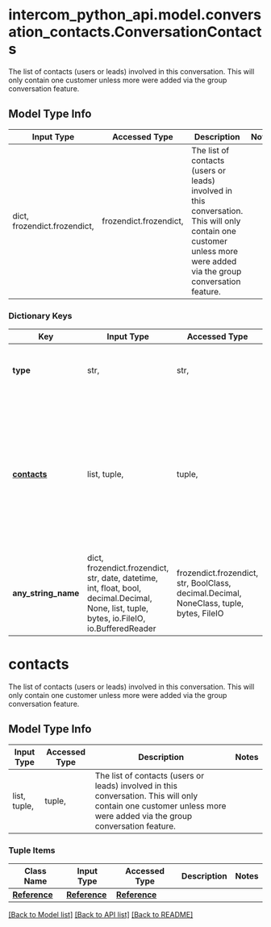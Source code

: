 # intercom_python_api.model.conversation_contacts.ConversationContacts

The list of contacts (users or leads) involved in this conversation. This will only contain one customer unless more were added via the group conversation feature.

## Model Type Info
Input Type | Accessed Type | Description | Notes
------------ | ------------- | ------------- | -------------
dict, frozendict.frozendict,  | frozendict.frozendict,  | The list of contacts (users or leads) involved in this conversation. This will only contain one customer unless more were added via the group conversation feature. | 

### Dictionary Keys
Key | Input Type | Accessed Type | Description | Notes
------------ | ------------- | ------------- | ------------- | -------------
**type** | str,  | str,  |  | [optional] must be one of ["contact.list", ] 
**[contacts](#contacts)** | list, tuple,  | tuple,  | The list of contacts (users or leads) involved in this conversation. This will only contain one customer unless more were added via the group conversation feature. | [optional] 
**any_string_name** | dict, frozendict.frozendict, str, date, datetime, int, float, bool, decimal.Decimal, None, list, tuple, bytes, io.FileIO, io.BufferedReader | frozendict.frozendict, str, BoolClass, decimal.Decimal, NoneClass, tuple, bytes, FileIO | any string name can be used but the value must be the correct type | [optional]

# contacts

The list of contacts (users or leads) involved in this conversation. This will only contain one customer unless more were added via the group conversation feature.

## Model Type Info
Input Type | Accessed Type | Description | Notes
------------ | ------------- | ------------- | -------------
list, tuple,  | tuple,  | The list of contacts (users or leads) involved in this conversation. This will only contain one customer unless more were added via the group conversation feature. | 

### Tuple Items
Class Name | Input Type | Accessed Type | Description | Notes
------------- | ------------- | ------------- | ------------- | -------------
[**Reference**](Reference.md) | [**Reference**](Reference.md) | [**Reference**](Reference.md) |  | 

[[Back to Model list]](../../README.md#documentation-for-models) [[Back to API list]](../../README.md#documentation-for-api-endpoints) [[Back to README]](../../README.md)

